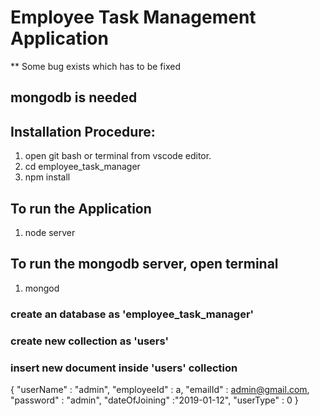 # Employee Task Management Application

** Some bug exists which has to be fixed

## mongodb is needed

## Installation Procedure:

1) open git bash or terminal from vscode editor.
2) cd employee_task_manager
3) npm install


## To run the Application

1) node server

## To run the mongodb server, open terminal
 
 1) mongod
 
 
### create an database as 'employee_task_manager'

### create new  collection as 'users'

### insert new document inside 'users' collection

{
  "userName" : "admin",
    "employeeId" : a,
    "emailId" : admin@gmail.com,
    "password" : "admin",
    "dateOfJoining" :"2019-01-12",
    "userType" : 0
  }
 
